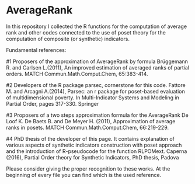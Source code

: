 # AverageRank
In this repository I collected the R functions for the computation of average rank and other codes connected to the use of poset theory for the computation of composite (or synthetic) indicators.  

Fundamental references:

#1 Proposers of the approximation of AverageRank by formula
    Brüggemann R. and Carlsen L.(2011), An improved estimation of averaged ranks of partial orders. 
    MATCH Commun.Math.Comput.Chem, 65:383-414.
    
#2 Developers of the R package parsec, cornerstone for this code.
    Fattore M. and Arcagni A.(2014), Parsec: an r package for poset-based evaluation of multidimensional poverty. 
    In Multi-Indicator Systems and Modeling in Partial Order, pages 317-330. Springer
    
#3 Proposers of a two steps approximation formula for the AverageRank
    De Loof K. De Baets B. and De Meyer H. (2011), Approximation of average ranks in posets.
    MATCH Commun.Math.Comput.Chem, 66:219-229.

#4 PhD thesis of the developer of this page. It contains explanation of various aspects of synthetic indicators construction with poset         approach and the introduction of R-pseudocode for the function RLPOMext.
    Caperna (2016), Partial Order theory for Synthetic Indicators, PhD thesis, Padova

Please consider giving the proper recognition to these works. At the beginning of every file you can find which is the used reference.
